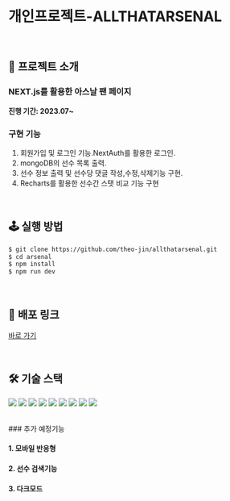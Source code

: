 # 개인프로젝트-ALLTHATARSENAL


<!--  -->
<br />

## 📝 프로젝트 소개
### NEXT.js를 활용한 아스날 팬 페이지             
**진행 기간: 2023.07~**


### 구현 기능

1. 회원가입 및 로그인 기능.NextAuth를 활용한 로그인.
2. mongoDB의 선수 목록 출력.
3. 선수 정보 출력 및 선수당 댓글 작성,수정,삭제기능 구현.
4. Recharts를 활용한 선수간 스탯 비교 기능 구현

<!--  -->
<br />

## 🕹️ 실행 방법

```sh
$ git clone https://github.com/theo-jin/allthatarsenal.git
$ cd arsenal
$ npm install
$ npm run dev
```

<!--  -->
<br />

## 🔗 배포 링크

[바로 가기](https://allthatarsenal-672k5mal1-theo-jin.vercel.app/)

<!--  -->
<br />

## 🛠️ 기술 스택

<!--
  Shield.io 배지 양식

  <img src= "https://img.shields.io/badge/라벨-색상?style=배지스타일&logo=로고이름&logoColor=로고색상">

  - 라벨: 임의의 이름
  - 색상: https://simpleicons.org/ 에서 검색한 로고의 색상코드 (# 제외하고 입력)
  - 배지 스타일: plastic, flat, flat-square, for-the-badge, social 중 하나 선택
  - 로고 이름: https://simpleicons.org/ 에서 검색한 로고의 이름
  - 로고 색상: 로고의 색상코드
-->
<p>
<!-- npm -->
<img src= "https://img.shields.io/badge/npm-CB3837?style=for-the-badge&logo=npm&logoColor=white">
  
<!-- NEXT.js -->
<img src= "https://img.shields.io/badge/Next.js-000000?style=for-the-badge&logo=Next.js&logoColor=white">
<!-- NextAuth -->
<img src= "https://img.shields.io/badge/NextAuth-000000?style=for-the-badge&logo=Next.js&logoColor=white">
<!-- NEXTUI -->
<img src= "https://img.shields.io/badge/NextUI-000000?style=for-the-badge&logo=&logoColor=white">
<!-- MongoDB -->
<img src= "https://img.shields.io/badge/MongoDB-47A248?style=for-the-badge&logo=MongoDB&logoColor=white">
<!-- Typescript -->
<img src= "https://img.shields.io/badge/typescript-3178C6?style=for-the-badge&logo=typescript&logoColor=white">
<!-- Recharts-->
<img src="https://img.shields.io/badge/Recharts-FF6384?style=for-the-badge&logo=Recharts&logoColor=white">
<!-- emotion -->
<img src="https://img.shields.io/badge/emotion-D26AC2?style=for-the-badge&logoColor=white">
<!-- Vercel -->
<img src= "https://img.shields.io/badge/vercel-000000?style=for-the-badge&logo=vercel&logoColor=white">

</p>
<!-- 선택사항: 각 기술의 선정 이유 -->



  <!--  -->
  <br />
### 추가 예정기능

#### 1. 모바일 반응형
#### 2. 선수 검색기능
#### 3. 다크모드
